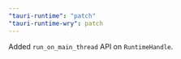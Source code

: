 ```yaml
---
"tauri-runtime": "patch"
"tauri-runtime-wry": patch
---
```


Added `run_on_main_thread` API on `RuntimeHandle`.
